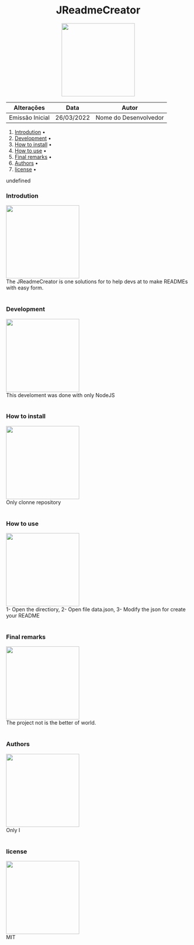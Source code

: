
<div align=center ><h1>JReadmeCreator</h1>

<img width="200px" src=''>
        
</div>



Alterações | Data | Autor
:---------: | :------: | :------:
Emissão Inicial | 26/03/2022 | Nome do Desenvolvedor




<ol><li> <a href="#introdution"> Introdution</a> •</li><li> <a href="#development"> Development</a> •</li><li> <a href="#howtoinstall"> How to install</a> •</li><li> <a href="#howtouse"> How to use</a> •</li><li> <a href="#finalremarks"> Final remarks</a> •</li><li> <a href="#Authors"> Authors</a> •</li><li> <a href="#license"> license</a> •</li></ol>undefined<div>
                            <h3>Introdution</h3>
                            <img width="200px" src=''>
                            <div> The JReadmeCreator is one solutions for to help devs at to make READMEs with easy form.</div>
                            <br>
                            </div><div>
                            <h3>Development</h3>
                            <img width="200px" src=''>
                            <div> This develoment was done with only NodeJS </div>
                            <br>
                            </div><div>
                            <h3>How to install</h3>
                            <img width="200px" src=''>
                            <div> Only clonne repository</div>
                            <br>
                            </div><div>
                            <h3>How to use</h3>
                            <img width="200px" src=''>
                            <div> 1- Open the directiory, 2- Open file data.json, 3- Modify the json for create your README</div>
                            <br>
                            </div><div>
                            <h3>Final remarks</h3>
                            <img width="200px" src=''>
                            <div> The project not is the better of world.</div>
                            <br>
                            </div><div>
                            <h3>Authors</h3>
                            <img width="200px" src='https://avatars.githubusercontent.com/u/80895578?v=4'>
                            <div> Only I</div>
                            <br>
                            </div><div>
                            <h3>license</h3>
                            <img width="200px" src='[![Licence](https://img.shields.io/github/license/Ileriayo/markdown-badges?style=for-the-badge)](./LICENSE)'>
                            <div> MIT</div>
                            <br>
                            </div>